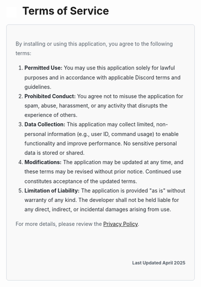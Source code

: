 <h1>
  <img src="https://github.com/SillyMythic/eve/blob/main/blob/assets/terms-icon.svg?raw=true" alt="ToS Icon" width="28" height="28" style="vertical-align: middle; margin-right: 8px;">
  Terms of Service
</h1>

<!-- Terms Section -->
<div style="border: 1px solid #d0d7de; border-radius: 6px; padding: 24px; max-width: 800px; margin: auto; font-size: 16px; line-height: 1.8; background-color: #f9f9f9;">

<p style="font-size: 14px; color: #57606a;">
  By installing or using this application, you agree to the following terms:
</p>

<ol style="font-size: 14px; color: #24292f;">
  <li><strong>Permitted Use:</strong> You may use this application solely for lawful purposes and in accordance with applicable Discord terms and guidelines.</li>
  <li><strong>Prohibited Conduct:</strong> You agree not to misuse the application for spam, abuse, harassment, or any activity that disrupts the experience of others.</li>
  <li><strong>Data Collection:</strong> This application may collect limited, non-personal information (e.g., user ID, command usage) to enable functionality and improve performance. No sensitive personal data is stored or shared.</li>
  <li><strong>Modifications:</strong> The application may be updated at any time, and these terms may be revised without prior notice. Continued use constitutes acceptance of the updated terms.</li>
  <li><strong>Limitation of Liability:</strong> The application is provided "as is" without warranty of any kind. The developer shall not be held liable for any direct, indirect, or incidental damages arising from use.</li>
</ol>

<p style="font-size: 14px; color: #57606a;">
  For more details, please review the <a href="https://github.com/SillyMythic/eve/blob/main/privacy-policy.md">Privacy Policy</a>.
</p>

<!-- Increased space between the link and last updated -->
<h3 style="font-size: 12px; color: #57606a; text-align: right; margin-top: 80px;">
  Last Updated April 2025
</h3>

</div>
